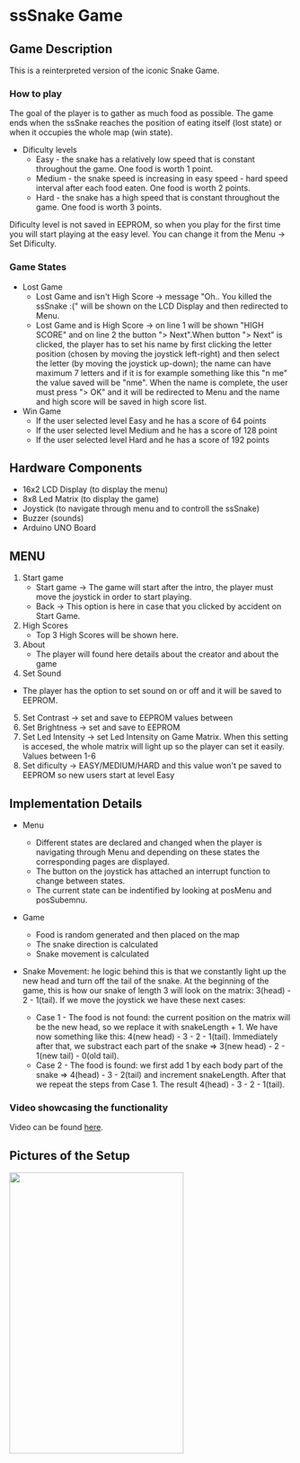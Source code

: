 # ssSnake Game

## Game Description

This is a reinterpreted version of the iconic Snake Game. 
  
### How to play

The goal of the player is to gather as much food as possible. The game ends when the ssSnake reaches the position of eating itself (lost state) or when it occupies the whole map (win state).
  - Dificulty levels
     * Easy - the snake has a relatively low speed that is constant throughout the game. One food is worth 1 point.
     * Medium - the snake speed is increasing in easy speed - hard speed interval after each food eaten. One food is worth 2 points.
     * Hard - the snake has a high speed that is constant throughout the game. One food is worth 3 points.

Dificulty level is not saved in EEPROM, so when you play for the first time you will start playing at the easy level. You can change it from the Menu -> Set Dificulty.

### Game States

- Lost Game
  * Lost Game and isn't High Score -> message "Oh.. You killed the ssSnake :(" will be shown on the LCD Display and then redirected to Menu.
  * Lost Game and is High Score -> on line 1 will be shown "HIGH SCORE" and on line 2 the button "> Next".When button "> Next" is clicked, the player has to set his name by first clicking the letter position (chosen by moving the joystick left-right) and then select the letter (by moving the joystick up-down); the name can have maximum 7 letters and if it is for example something like this "n me" the value saved will be "nme". When the name is complete, the user must press "> OK" and it will be redirected to Menu and the name and high score will be saved in high score list.
- Win Game
  * If the user selected level Easy and he has a score of 64 points
  * If the user selected level Medium and he has a score of 128 point
  * If the user selected level Hard and he has a score of 192 points

## Hardware Components

- 16x2 LCD Display (to display the menu)
- 8x8 Led Matrix (to display the game)
- Joystick (to navigate through menu and to controll the ssSnake)
- Buzzer (sounds)
- Arduino UNO Board

## MENU

1. Start game 
    - Start game -> The game will start after the intro, the player must move the joystick in order to start playing.
    - Back -> This option is here in case that you clicked by accident on Start Game.
2. High Scores 
    - Top 3 High Scores will be shown here.
3. About
    - The player will found here details about the creator and about the game
4. Set Sound
  - The player has the option to set sound on or off and it will be saved to EEPROM.
5. Set Contrast -> set and save to EEPROM values between 
6. Set Brightness -> set and save to EEPROM
7. Set Led Intensity -> set Led Intensity on Game Matrix. When this setting is accesed, the whole matrix will light up so the player can set it easily. Values between 1-6
8. Set dificulty -> EASY/MEDIUM/HARD and this value won't pe saved to EEPROM so new users start at level Easy

## Implementation Details

- Menu
  * Different states are declared and changed when the player is navigating through Menu and depending on these states the corresponding pages are displayed.
  *  The button on the joystick has attached an interrupt function to change between states.
  *  The current state can be indentified by looking at posMenu and posSubemnu.

- Game
  * Food is random generated and then placed on the map
  * The snake direction is calculated
  * Snake movement is calculated

- Snake Movement:
he logic behind this is that we constantly light up the new head and turn off the tail of the snake.
At the beginning of the game, this is how our snake of length 3 will look on the matrix: 3(head) - 2 - 1(tail). If we move the joystick we have these next cases:
  * Case 1 - The food is not found:  the current position on the matrix will be the new head, so we replace it with snakeLength + 1. We have now something like this: 4(new head) - 3 - 2 - 1(tail). Immediately after that, we substract each part of the snake => 3(new head) - 2 - 1(new tail) - 0(old tail). 
  * Case 2 - The food is found: we first add 1 by each body part of the snake => 4(head) - 3 - 2(tail) and increment snakeLength. After that we repeat the steps from Case 1. The result 4(head) - 3 - 2 - 1(tail).


### Video showcasing the functionality

Video can be found [here](https://youtu.be/ze4zzD_XR7A).

## Pictures of the Setup

<img src="IMG_2911" width="310" height = "500">


